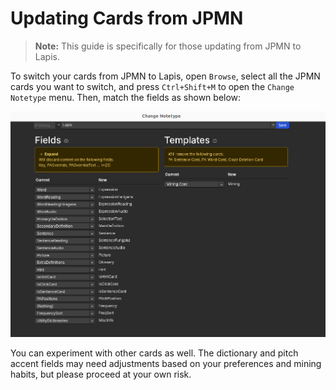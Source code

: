 # Updating Cards from JPMN

> **Note:** This guide is specifically for those updating from JPMN to Lapis. 

To switch your cards from JPMN to Lapis, open `Browse`, select all the JPMN cards you want to switch, and press `Ctrl+Shift+M` to open the `Change Notetype` menu. Then, match the fields as shown below:

<div align="center">
 <img src="../assets/switchCards.png">
</div>

You can experiment with other cards as well. The dictionary and pitch accent fields may need adjustments based on your preferences and mining habits, but please proceed at your own risk.
